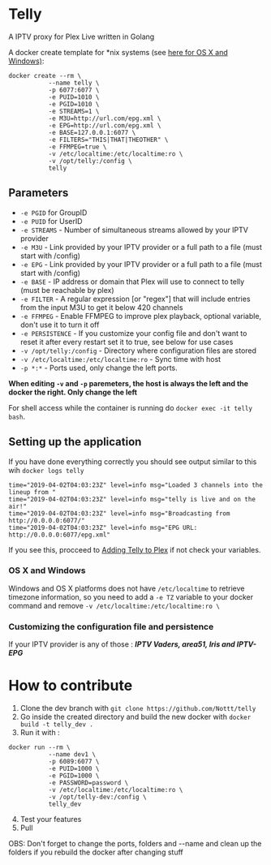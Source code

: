 # Telly

A IPTV proxy for Plex Live written in Golang

A docker create template for *nix systems (see [here for OS X and Windows)]():

```
docker create --rm \
           --name telly \
           -p 6077:6077 \
           -e PUID=1010 \
           -e PGID=1010 \
           -e STREAMS=1 \
           -e M3U=http://url.com/epg.xml \
           -e EPG=http://url.com/epg.xml \
           -e BASE=127.0.0.1:6077 \
           -e FILTERS="THIS|THAT|THEOTHER" \
           -e FFMPEG=true \
           -v /etc/localtime:/etc/localtime:ro \
           -v /opt/telly:/config \
           telly
```
## Parameters

* `-e PGID` for GroupID
* `-e PUID` for UserID 
* `-e STREAMS` - Number of simultaneous streams allowed by your IPTV provider
* `-e M3U` - Link provided by your IPTV provider or a full path to a file (must start with /config)
* `-e EPG` - Link provided by your IPTV provider or a full path to a file (must start with /config)
* `-e BASE` - IP address or domain that Plex will use to connect to telly (must be reachable by plex)
* `-e FILTER` - A regular expression [or "regex"] that will include entries from the input M3U to get it below 420 channels
* `-e FFMPEG` - Enable FFMPEG to improve plex playback, optional variable, don't use it to turn it off
* `-e PERSISTENCE` - If you customize your config file and don't want to reset it after every restart set it to true, see below for use cases
* `-v /opt/telly:/config` - Directory where configuration files are stored
* `-v /etc/localtime:/etc/localtime:ro` - Sync time with host
* `-p *:*` - Ports used, only change the left ports.

**When editing `-v` and `-p` paremeters, the host is always the left and the docker the right. Only change the left**

For shell access while the container is running do `docker exec -it telly bash`.

## Setting up the application 

If you have done everything correctly you should see output similar to this wih `docker logs telly`

```
time="2019-04-02T04:03:23Z" level=info msg="Loaded 3 channels into the lineup from "
time="2019-04-02T04:03:23Z" level=info msg="telly is live and on the air!"
time="2019-04-02T04:03:23Z" level=info msg="Broadcasting from http://0.0.0.0:6077/"
time="2019-04-02T04:03:23Z" level=info msg="EPG URL: http://0.0.0.0:6077/epg.xml"
```

If you see this, procceed to [Adding Telly to Plex](https://github.com/tellytv/telly/wiki/Adding-Telly-to-Plex) if not check your variables.

### OS X and Windows

Windows and OS X platforms does not have `/etc/localtime` to retrieve timezone information, so you need to add a `-e TZ` variable to your docker command and remove `-v /etc/localtime:/etc/localtime:ro \`

### Customizing the configuration file and persistence 

If your IPTV provider is any of those : ***IPTV Vaders, area51, Iris and IPTV-EPG***

# How to contribute

1. Clone the dev branch with `git clone https://github.com/Nottt/telly`
2. Go inside the created directory and build the new docker with `docker build -t telly_dev .`
3. Run it with :
```
docker run --rm \
           --name dev1 \
           -p 6089:6077 \
           -e PUID=1000 \
           -e PGID=1000 \
           -e PASSWORD=password \
           -v /etc/localtime:/etc/localtime:ro \
           -v /opt/telly-dev:/config \
           telly_dev
```
4. Test your features
5. Pull 

OBS: Don't forget to change the ports, folders and --name and clean up the folders if you rebuild the docker after changing stuff
